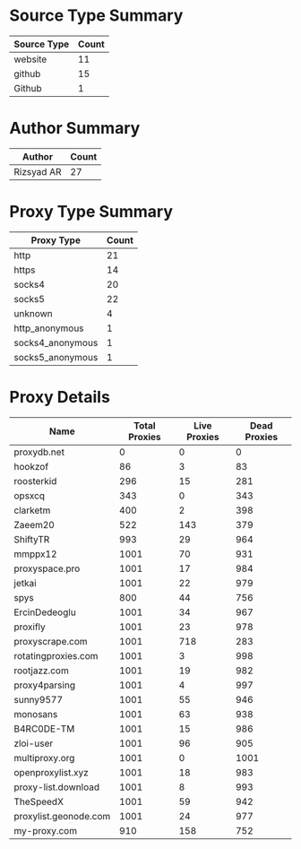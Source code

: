 # Source Type Summary

| Source Type | Count |
|-------------|-------|
| website | 11 |
| github | 15 |
| Github | 1 |


# Author Summary

| Author | Count |
|--------|-------|
| Rizsyad AR | 27 |


# Proxy Type Summary

| Proxy Type | Count |
|------------|-------|
| http | 21 |
| https | 14 |
| socks4 | 20 |
| socks5 | 22 |
| unknown | 4 |
| http_anonymous | 1 |
| socks4_anonymous | 1 |
| socks5_anonymous | 1 |


# Proxy Details

| Name | Total Proxies | Live Proxies | Dead Proxies |
|------|---------------|--------------|---------------|
| proxydb.net | 0 | 0 | 0 |
| hookzof | 86 | 3 | 83 |
| roosterkid | 296 | 15 | 281 |
| opsxcq | 343 | 0 | 343 |
| clarketm | 400 | 2 | 398 |
| Zaeem20 | 522 | 143 | 379 |
| ShiftyTR | 993 | 29 | 964 |
| mmppx12 | 1001 | 70 | 931 |
| proxyspace.pro | 1001 | 17 | 984 |
| jetkai | 1001 | 22 | 979 |
| spys | 800 | 44 | 756 |
| ErcinDedeoglu | 1001 | 34 | 967 |
| proxifly | 1001 | 23 | 978 |
| proxyscrape.com | 1001 | 718 | 283 |
| rotatingproxies.com | 1001 | 3 | 998 |
| rootjazz.com | 1001 | 19 | 982 |
| proxy4parsing | 1001 | 4 | 997 |
| sunny9577 | 1001 | 55 | 946 |
| monosans | 1001 | 63 | 938 |
| B4RC0DE-TM | 1001 | 15 | 986 |
| zloi-user | 1001 | 96 | 905 |
| multiproxy.org | 1001 | 0 | 1001 |
| openproxylist.xyz | 1001 | 18 | 983 |
| proxy-list.download | 1001 | 8 | 993 |
| TheSpeedX | 1001 | 59 | 942 |
| proxylist.geonode.com | 1001 | 24 | 977 |
| my-proxy.com | 910 | 158 | 752 |
